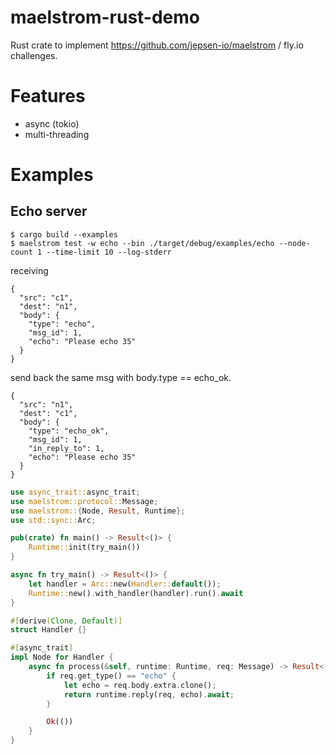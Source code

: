 # maelstrom-rust-demo

Rust crate to implement https://github.com/jepsen-io/maelstrom / fly.io challenges.

# Features

- async (tokio)
- multi-threading

# Examples

## Echo server

    $ cargo build --examples
    $ maelstrom test -w echo --bin ./target/debug/examples/echo --node-count 1 --time-limit 10 --log-stderr

receiving

    {
      "src": "c1",
      "dest": "n1",
      "body": {
        "type": "echo",
        "msg_id": 1,
        "echo": "Please echo 35"
      }
    }

send back the same msg with body.type == echo_ok.

    {
      "src": "n1",
      "dest": "c1",
      "body": {
        "type": "echo_ok",
        "msg_id": 1,
        "in_reply_to": 1,
        "echo": "Please echo 35"
      }
    }

```rust
use async_trait::async_trait;
use maelstrom::protocol::Message;
use maelstrom::{Node, Result, Runtime};
use std::sync::Arc;

pub(crate) fn main() -> Result<()> {
    Runtime::init(try_main())
}

async fn try_main() -> Result<()> {
    let handler = Arc::new(Handler::default());
    Runtime::new().with_handler(handler).run().await
}

#[derive(Clone, Default)]
struct Handler {}

#[async_trait]
impl Node for Handler {
    async fn process(&self, runtime: Runtime, req: Message) -> Result<()> {
        if req.get_type() == "echo" {
            let echo = req.body.extra.clone();
            return runtime.reply(req, echo).await;
        }

        Ok(())
    }
}
```
